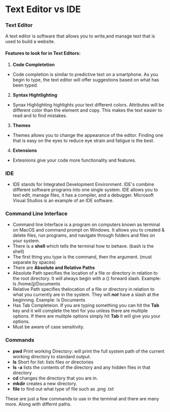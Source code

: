 # Text Editor vs IDE

### Text Editor
A text editor is software that allows you to write,and manage text that is used to build a website. 

#### Features to look for in Text Editors:
1. **Code Completetion**
  - Code completion is similar to predictive text on a smartphone. As you begin to type, the text editor will offer suggestions based on what has been typed.

2. **Syntax Hightlighting**
  - Synax Highlighting highlights your text different colors. Attributes will be different color than the element and copy. This makes the text easier to read and to find mistakes.

3. **Themes**
  - Themes allows you to change the appearance of the editor. Finding one that is easy on the eyes to reduce eye strain and fatigue is the best. 

4. **Extensions**
  - Extesnions give your code more functionality and features.

### IDE
* IDE stands for Integrated Development Environment. IDE's combine different software programs into one single system. IDE allows you to text edit, manage files, it has a compiler, and a debugger. Microsoft Visual Studios is an example of an IDE software. 
 
### Command Line Interface
* Command line Interface is a program on computers known as terminal on MacOS and command prompt on Windows. It allows you to created & delete files, run programs, and navigate through folders and files on your system. 
* There is a **shell** which tells the terminal how to behave. (bash is the shell) 
* The first thing you type is the command, then the argument. (must separate by spaces)
* There are **Absolute and Relative Paths** 
* Absolute Path specifies the location of a file or directory in relation to the root directory. It will always begin with a (\) forward slash. Example: ls /home/jj/Documents
* Relative Path specifies thelocation of a file or directory in relation to what you currently are in the system. They will **_not_** have a slash at the beginning. Example: ls Documents
* Has Tab Completeion. If you are typing something you can hit the **Tab** key and it will complete the text for you unless there are multiple options. If there are mulitple options simply hit **Tab** it will give you your options. 
* Must be aware of case sensitivity.

### Commands
* **pwd** Print working Directory: will print the full system path of the current working directory to standard output.
*  **ls** Short for list: lists files or directories
*  **ls -a** lists the contents of the directory and any hidden files in that directory
*  **cd** changes the directory that you are in. 
*  **mkdir** creates a new directory. 
*  **file** to find out what type of file such as .png .txt

These are just a few commands to use in the terminal and there are many more. Along with differnt paths. 

      

      
